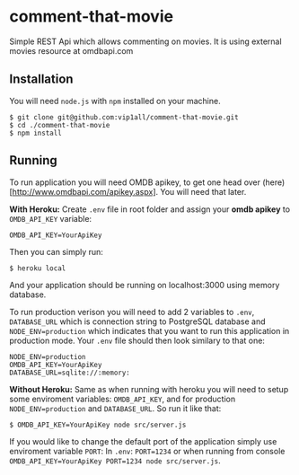 # comment-that-movie

Simple REST Api which allows commenting on movies. It is using external movies resource at omdbapi.com

## Installation

You will need `node.js` with `npm` installed on your machine.

```
$ git clone git@github.com:vip1all/comment-that-movie.git
$ cd ./comment-that-movie
$ npm install
```

## Running

To run application you will need OMDB apikey, to get one head over (here)[http://www.omdbapi.com/apikey.aspx]. You will need that later.

**With Heroku:**
Create `.env` file in root folder and assign your **omdb apikey** to `OMDB_API_KEY` variable:

```
OMDB_API_KEY=YourApiKey
```

Then you can simply run:

```
$ heroku local
```

And your application should be running on localhost:3000 using memory database.

To run production verison you will need to add 2 variables to `.env`, `DATABASE_URL` which is connection string to PostgreSQL database and `NODE_ENV=production` which indicates that you want to run this application in production mode. Your `.env` file should then look similary to that one:

```
NODE_ENV=production
OMDB_API_KEY=YourApiKey
DATABASE_URL=sqlite://:memory:
```

**Without Heroku:**
Same as when running with heroku you will need to setup some enviroment variables: `OMDB_API_KEY`, and for production `NODE_ENV=production` and `DATABASE_URL`. So run it like that:

```
$ OMDB_API_KEY=YourApiKey node src/server.js
```

If you would like to change the default port of the application simply use enviroment variable `PORT`:
In `.env`: `PORT=1234` or when running from console `OMDB_API_KEY=YourApiKey PORT=1234 node src/server.js`.
